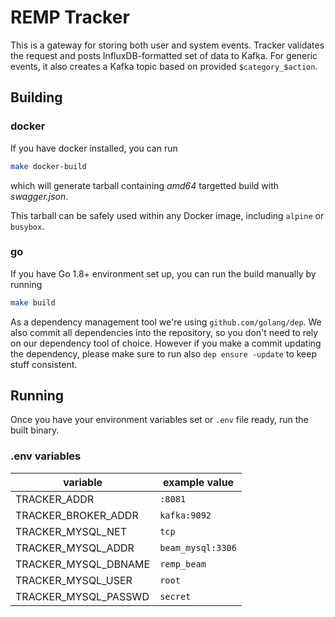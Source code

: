 # REMP Tracker

This is a gateway for storing both user and system events. Tracker validates the request and posts InfluxDB-formatted
set of data to Kafka. For generic events, it also creates a Kafka topic based on provided `$category_$action`.

## Building

### docker

If you have docker installed, you can run

```bash
make docker-build
``` 

which will generate tarball containing *amd64* targetted
build with *swagger.json*.

This tarball can be safely used within any Docker image, including `alpine` or `busybox`.

### go

If you have Go 1.8+ environment set up, you can run the build manually by running

```bash
make build
```

As a dependency management tool we're using `github.com/golang/dep`. We also commit all dependencies into the
repository, so you don't need to rely on our dependency tool of choice. However if you make a commit updating
the dependency, please make sure to run also `dep ensure -update` to keep stuff consistent.

## Running

Once you have your environment variables set or `.env` file ready, run the built binary.

### .env variables

variable|example value
--- | ---
TRACKER_ADDR|`:8081`
TRACKER_BROKER_ADDR|`kafka:9092`
TRACKER_MYSQL_NET|`tcp`
TRACKER_MYSQL_ADDR|`beam_mysql:3306`
TRACKER_MYSQL_DBNAME|`remp_beam`
TRACKER_MYSQL_USER|`root`
TRACKER_MYSQL_PASSWD|`secret`
